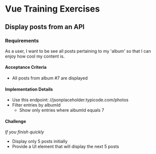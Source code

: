 # Vue Training Exercises

## Display posts from an API

### Requirements
As a user, I want to be see all posts pertaining to my 'album' so that I can enjoy how cool my content is.

#### Acceptance Criteria
* All posts from album #7 are displayed

#### Implementation Details
* Use this endpoint: //jsonplaceholder.typicode.com/photos 
* Filter entries by albumId
  * Show only entries where albumId equals 7

#### Challenge
_If you finish quickly_
* Display only 5 posts initially
* Provide a UI element that will display the next 5 posts